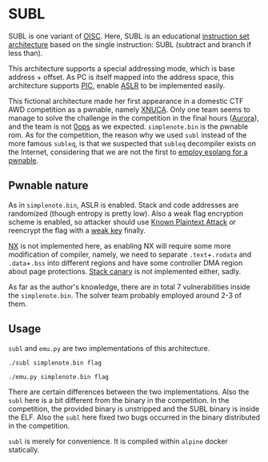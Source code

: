 # SUBL

SUBL is one variant of [OISC](https://en.wikipedia.org/wiki/One_instruction_set_computer). Here, SUBL is an educational [instruction set architecture](https://en.wikipedia.org/wiki/Instruction_set_architecture) based on the single instruction: SUBL (subtract and branch if less than).

This architecture supports a special addressing mode, which is base address + offset. As PC is itself mapped into the address space, this architecture supports [PIC](https://en.wikipedia.org/wiki/Position-independent_code), enable [ASLR](https://en.wikipedia.org/wiki/Address_space_layout_randomization) to be implemented easily.

This fictional architecture made her first appearance in a domestic CTF AWD competition as a pwnable, namely [XNUCA](http://xnuca.erangelab.com/). Only one team seems to manage to solve the challenge in the competition in the final hours ([Aurora](https://ctftime.org/team/23890)), and the team is not [0ops](https://ctftime.org/team/4419) as we expected. `simplenote.bin` is the pwnable rom. As for the competition, the reason why we used `subl` instead of the more famous `subleq`, is that we suspected that `subleq` decompiler exists on the Internet, considering that we are not the first to [employ esolang for a pwnable](https://legitbs.net/statdump_2017/challenges/9.html).

## Pwnable nature

As in `simplenote.bin`, ASLR is enabled. Stack and code addresses are randomized (though entropy is pretty low). Also a weak flag encryption scheme is enabled, so attacker should use [Known Plaintext Attack](https://en.wikipedia.org/wiki/Known-plaintext_attack) or reencrypt the flag with a [weak key](https://en.wikipedia.org/wiki/Weak_key) finally.

[NX](https://en.wikipedia.org/wiki/NX_bit) is not implemented here, as enabling NX will require some more modification of compiler, namely, we need to separate `.text`+`.rodata` and `.data`+`.bss` into different regions and have some controller DMA region about page protections. [Stack canary](https://en.wikipedia.org/wiki/Stack-Smashing_Protector#Canaries) is not implemented either, sadly.

As far as the author's knowledge, there are in total 7 vulnerabilities inside the `simplenote.bin`. The solver team probably employed around 2-3 of them.

## Usage

`subl` and `emu.py` are two implementations of this architecture.

`./subl simplenote.bin flag`

`./emu.py simplenote.bin flag`

There are certain differences between the two implementations. Also the `subl` here is a bit different from the binary in the competition. In the competition, the provided binary is unstripped and the SUBL binary is inside the ELF. Also the `subl` here fixed two bugs occurred in the binary distributed in the competition.

`subl` is merely for convenience. It is compiled within `alpine` docker statically.